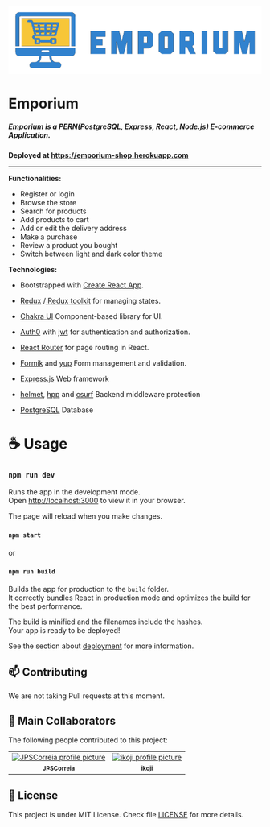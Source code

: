 
![image](https://github.com/JPSCorreia/e-commerce-frontend/blob/main/public/images/emporium-light.png?raw=true)


# Emporium

##### Emporium is a **PERN(PostgreSQL, Express, React, Node.js)** E-commerce Application.

**Deployed at https://emporium-shop.herokuapp.com**

---
**Functionalities:**

- Register or login
- Browse the store
- Search for products
- Add products to cart
- Add or edit the delivery address 
- Make a purchase
- Review a product you bought
- Switch between light and dark color theme


**Technologies:**

- Bootstrapped with [Create React App](https://github.com/facebook/create-react-app).
- [Redux](https://redux.js.org/) /[ Redux toolkit](https://redux-toolkit.js.org/) for managing states.
- [Chakra UI](https://chakra-ui.com/) Component-based library for UI.
- [Auth0](https://auth0.com/) with [jwt](https://jwt.io/) for authentication and authorization.
- [React Router](https://reactrouter.com/) for page routing in React.
- [Formik](https://formik.org/) and [yup](https://www.npmjs.com/package/yup) Form management and validation.

- [Express.js](https://expressjs.com/) Web framework
- [helmet](https://www.npmjs.com/package/helmet), [hpp](https://www.npmjs.com/package/hpp) and [csurf](https://www.npmjs.com/package/csurf) Backend middleware protection
- [PostgreSQL](https://www.postgresql.org/) Database


# ☕ Usage


### `npm run dev`

Runs the app in the development mode.\
Open [http://localhost:3000](http://localhost:3000) to view it in your browser.

The page will reload when you make changes.


#### `npm start`
or
#### `npm run build`

Builds the app for production to the `build` folder.\
It correctly bundles React in production mode and optimizes the build for the best performance.

The build is minified and the filenames include the hashes.\
Your app is ready to be deployed!

See the section about [deployment](https://facebook.github.io/create-react-app/docs/deployment) for more information.



## 📫 Contributing
We are not taking Pull requests at this moment.

## 🤝 Main Collaborators
The following people contributed to this project:

<table>
  <tr>
    <td align="center">
      <a href="https://github.com/JPSCorreia">
        <img src="https://avatars3.githubusercontent.com/u/80404631" width="100px;" alt="JPSCorreia profile picture"/><br>
        <sub>
          <b>JPSCorreia</b>
        </sub>
      </a>
    </td>
    <td align="center">
      <a href="https://github.com/ikoji">
        <img src="https://avatars.githubusercontent.com/u/9896751" width="100px;" alt="ikoji profile picture"/><br>
        <sub>
          <b>ikoji</b>
        </sub>
      </a>
    </td>
  </tr>
</table>

## 📝 License

This project is under MIT License. Check file [LICENSE](LICENSE) for more details.
